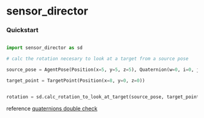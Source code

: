 # sensor_director

### Quickstart
```python

import sensor_director as sd

# calc the rotation necesary to look at a target from a source pose

source_pose = AgentPose(Position(x=5, y=5, z=5), Quaternion(w=0, i=0, j=0, k=0))

target_point = TargetPoint(Position(x=8, y=0, z=0))


rotation = sd.calc_rotation_to_look_at_target(source_pose, target_point)

```

reference [quaternions double check](https://quaternions.online/)